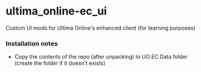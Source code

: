# ultima_online-ec_ui
Custom UI mods for Ultima Online's enhanced client (for learning purposes)


### Installation notes
* Copy the contents of the repo (after unpacking) to UO EC Data folder (create the folder if it doesn't exists)